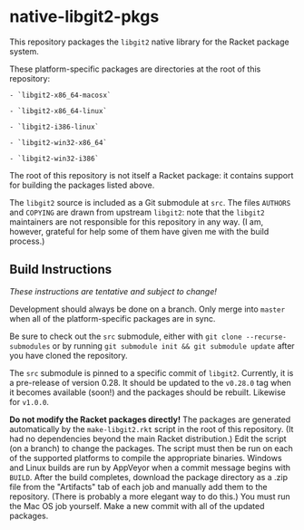 native-libgit2-pkgs
=====================

This repository packages the `libgit2` native library for
the Racket package system.

These platform-specific packages are directories
at the root of this repository:

    - `libgit2-x86_64-macosx`
    
    - `libgit2-x86_64-linux`

    - `libgit2-i386-linux`

    - `libgit2-win32-x86_64`

    - `libgit2-win32-i386`

The root of this repository is not itself a Racket package:
it contains support for building the packages listed above.

The `libgit2` source is included as a Git submodule at `src`.
The files `AUTHORS` and `COPYING` are drawn from upstream `libgit2`:
note that the `libgit2` maintainers are not responsible for this
repository in any way.
(I am, however, grateful for help some of them have given me
with the build process.)

Build Instructions
------------------

*These instructions are tentative and subject to change!*

Development should always be done on a branch.
Only merge into `master` when all of the platform-specific packages
are in sync.

Be sure to check out the `src` submodule,
either with `git clone --recurse-submodules`
or by running `git submodule init && git submodule update`
after you have cloned the repository.

The `src` submodule is pinned to a specific commit of `libgit2`.
Currently, it is a pre-release of version 0.28.
It should be updated to the `v0.28.0` tag when it becomes available
(soon!) and the packages should be rebuilt.
Likewise for `v1.0.0`.

**Do not modify the Racket packages directly!**
The packages are generated automatically by the `make-libgit2.rkt`
script in the root of this repository.
(It had no dependencies beyond the main Racket distribution.)
Edit the script (on a branch) to change the packages.
The script must then be run on each of the supported platforms to
compile the appropriate binaries.
Windows and Linux builds are run by AppVeyor when a commit message
begins with `BUILD`.
After the build completes, download the package directory as a .zip
file from the "Artifacts" tab of each job and manually add them to the
repository. (There is probably a more elegant way to do this.)
You must run the Mac OS job yourself.
Make a new commit with all of the updated packages.

